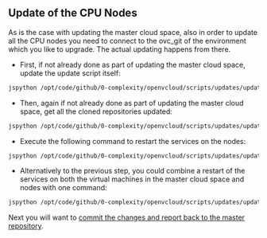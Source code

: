 ## Update of the CPU Nodes

As is the case with updating the master cloud space, also in order to update all the CPU nodes you need to connect to the ovc_git of the environment which you like to upgrade. The actual updating happens from there.

- First, if not already done as part of updating the master cloud space, update the update script itself:
```bash
jspython /opt/code/github/0-complexity/openvcloud/scripts/updates/update-ays.py --self
```

- Then, again if not already done as part of updating the master cloud space, get all the cloned repositories updated:
```bash
jspython /opt/code/github/0-complexity/openvcloud/scripts/updates/update-ays.py --update
```

- Execute the following command to restart the services on the nodes:
```bash
jspython /opt/code/github/0-complexity/openvcloud/scripts/updates/update-ays.py --restart-nodes
```

- Alternatively to the previous step, you could combine a restart of the services on both the virtual machines in the master cloud space and nodes with one command:
```bash
jspython /opt/code/github/0-complexity/openvcloud/scripts/updates/update-ays.py --restart
```

Next you will want to [commit the changes and report back to the master repository](../CommitChanges/CommitChanges.md).